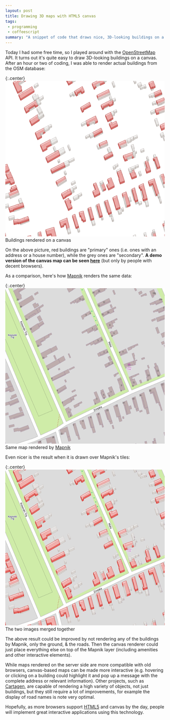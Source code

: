 ```yaml
---
layout: post
title: Drawing 3D maps with HTML5 canvas
tags:
 - programming
 - coffeescript
summary: "A snippet of code that draws nice, 3D-looking buildings on a map."
---
```


Today I had some free time, so I played around with the
[OpenStreetMap](http://www.openstreetmap.org/) API. It turns out it's quite
easy to draw 3D-looking buildings on a canvas. After an hour or two of coding,
I was able to render actual buildings from the OSM database:

{:.center}
![Buildings rendered on a canvas][1]
Buildings rendered on a canvas

[1]: /images/2011/cmap-canvas-buildings.png

On the above picture, red buildings are "primary" ones (i.e. ones with an
address or a house number), while the grey ones are "secondary". **A demo
version of the canvas map can be seen
[here](/demos/cmap/buildings/buildings.html)** (but only by people with decent
browsers).

As a comparison, here's how [Mapnik](http://mapnik.org/) renders the same data:

{:.center}
![Same map rendered by Mapnik][2]
Same map rendered by [Mapnik][3]

[2]: /images/2011/mapnik-osm-buildings.png
[3]: //mapnik.org/

Even nicer is the result when it is drawn over Mapnik's tiles:

{:.center}
![The two images merged together][4]
The two images merged together

[4]: /images/2011/mapnik-canvas-combined-buildings.png

The above result could be improved by not rendering any of the buildings by
Mapnik, only the ground, & the roads. Then the canvas renderer could just place
everything else on top of the Mapnik layer (including amenities and other
interactive elements).

While maps rendered on the server side are more compatible with old browsers,
canvas-based maps can be made more interactive (e.g. hovering or clicking on a
building could highlight it and pop up a message with the complete address or
relevant information). Other projects, such as
[Cartagen](http://cartagen.org/), are capable of rendering a high variety of
objects, not just buildings, but they still require a lot of improvements, for
example the display of road names is note very optimal.

Hopefully, as more browsers support [HTML5](https://en.wikipedia.org/wiki/HTML5)
and canvas by the day, people will implement great interactive applications
using this technology.
